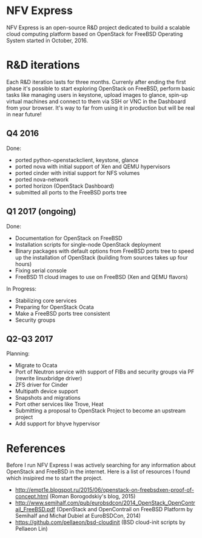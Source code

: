 # NFV Express
NFV Express is an open-source R&D project dedicated to build a scalable cloud computing platform based on OpenStack for FreeBSD Operating System started in October, 2016.

# R&D iterations
Each R&D iteration lasts for three months.
Currenly after ending the first phase it's possible to start exploring OpenStack on FreeBSD, perform basic tasks like managing users in keystone, upload images to glance, spin-up virtual machines and connect to them via SSH or VNC in the Dashboard from your browser.
It's way to far from using it in production but will be real in near future!


## Q4 2016
Done:
- ported python-openstackclient, keystone, glance
- ported nova with initial support of Xen and QEMU hypervisors
- ported cinder with initial support for NFS volumes
- ported nova-network
- ported horizon (OpenStack Dashboard)
- submitted all ports to the FreeBSD ports tree

## Q1 2017 (ongoing)
Done:
- Documentation for OpenStack on FreeBSD
- Installation scripts for single-node OpenStack deployment
- Binary packages with default options from FreeBSD ports tree to speed up the installation of OpenStack (building from sources takes up four hours)
- Fixing serial console
- FreeBSD 11 cloud images to use on FreeBSD (Xen and QEMU flavors)

In Progress:
- Stabilizing core services
- Preparing for OpenStack Ocata
- Make a FreeBSD ports tree consistent
- Security groups

## Q2-Q3 2017
Planning:
- Migrate to Ocata
- Port of Neutron service with support of FIBs and security groups via PF (rewrite linuxbridge driver)
- ZFS driver for Cinder
- Multipath device support
- Snapshots and migrations
- Port other services like Trove, Heat
- Submitting a proposal to OpenStack Project to become an upstream project
- Add support for bhyve hypervisor

# References
Before I run NFV Express I was actively searching for any information about OpenStack and FreeBSD in the internet. Here is a list of resources I found which insipired me to start the project.

- http://empt1e.blogspot.ru/2015/06/openstack-on-freebsdxen-proof-of-concept.html (Roman Borogodskiy's blog, 2015)
- http://www.semihalf.com/pub/eurobsdcon/2014_OpenStack_OpenContrail_FreeBSD.pdf (OpenStack	and	OpenContrail on	FreeBSD Platform by Semihalf and Michał	Dubiel at EuroBSDCon, 2014)
- https://github.com/pellaeon/bsd-cloudinit (BSD cloud-init scripts by Pellaeon Lin)

